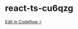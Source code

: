 # react-ts-cu6qzg

[Edit in Codeflow ⚡️](https://stackblitz.com/~/github.com/Kventi111/react-ts-cu6qzg)